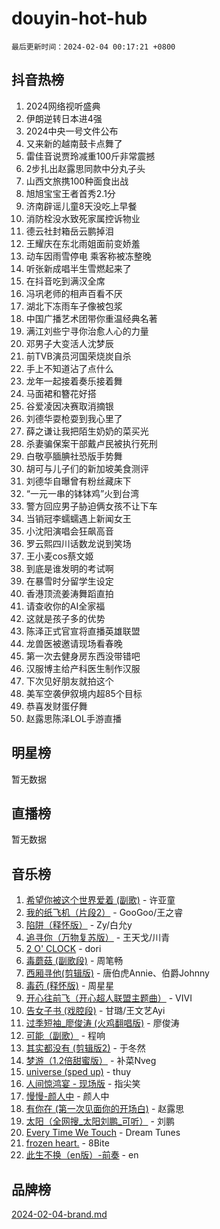 # douyin-hot-hub

`最后更新时间：2024-02-04 00:17:21 +0800`

## 抖音热榜

1. 2024网络视听盛典
1. 伊朗逆转日本进4强
1. 2024中央一号文件公布
1. 又来新的越南鼓卡点舞了
1. 雷佳音说贾玲减重100斤非常震撼
1. 2步扎出赵露思同款中分丸子头
1. 山西文旅携100种面食出战
1. 旭旭宝宝王者首秀2.1分
1. 济南辟谣儿童8天没吃上早餐
1. 消防栓没水致死家属控诉物业
1. 德云社封箱岳云鹏掉泪
1. 王耀庆在东北雨姐面前变娇羞
1. 动车因雨雪停电 乘客称被冻整晚
1. 听张新成唱半生雪燃起来了
1. 在抖音吃到满汉全席
1. 冯巩老师的相声百看不厌
1. 湖北下冻雨车子像被包浆
1. 中国广播艺术团带你重温经典名著
1. 满江刘些宁寻你治愈人心的力量
1. 邓男子大变活人沈梦辰
1. 前TVB演员河国荣烧炭自杀
1. 手上不知道沾了点什么
1. 龙年一起接着奏乐接着舞
1. 马面裙和簪花好搭
1. 谷爱凌因决赛取消摘银
1. 刘德华耍枪耍到我心里了
1. 薛之谦让我把陌生奶奶的菜买光
1. 杀妻骗保案干部戴卢民被执行死刑
1. 白敬亭腼腆社恐版手势舞
1. 胡可与儿子们的新加坡美食测评
1. 刘德华自曝曾有粉丝藏床下
1. “一元一串的钵钵鸡”火到台湾
1. 警方回应男子胁迫俩女孩不让下车
1. 当销冠李蠕蠕遇上新闻女王
1. 小沈阳演唱会狂飙高音
1. 罗云熙四川话数龙说到笑场
1. 王小麦cos蔡文姬
1. 到底是谁发明的考试啊
1. 在暴雪时分留学生设定
1. 香港顶流姜涛舞蹈直拍
1. 请查收你的AI全家福
1. 这就是孩子多的优势
1. 陈泽正式官宣将直播英雄联盟
1. 龙兽医被邀请现场看春晚
1. 第一次去健身房东西没带错吧
1. 汉服博主给产科医生制作汉服
1. 下次见好朋友就拍这个
1. 美军空袭伊叙境内超85个目标
1. 恭喜发财蛋仔舞
1. 赵露思陈泽LOL手游直播

## 明星榜

暂无数据

## 直播榜

暂无数据

## 音乐榜

1. [希望你被这个世界爱着 (副歌)](https://sf3-cdn-tos.douyinstatic.com/obj/tos-cn-ve-2774/oUHCmWQfZlE3QQBKBeD8rCFLpJzPgCpImhsxMt) - 许亚童
1. [我的纸飞机（片段2）](https://sf5-hl-cdn-tos.douyinstatic.com/obj/tos-cn-ve-2774/oM2ZrKcg2CD5AeRB2gkeXOFB1IxAGJdZPazYHf) - GooGoo/王之睿
1. [陷阱（释怀版）](https://sf6-cdn-tos.douyinstatic.com/obj/tos-cn-ve-2774/oE8C21LeZrzKLDFfQYgMzx4GAIHageG5IzayY7) - Zy/白允y
1. [追寻你（万物复苏版）](https://sf3-cdn-tos.douyinstatic.com/obj/tos-cn-ve-2774/oYeAZJsbjIDit9APmBg8u6uDUQnHmoCf3gbo74) - 王天戈/川青
1. [2 O' CLOCK](https://sf5-hl-cdn-tos.douyinstatic.com/obj/tos-cn-ve-2774/oIUBICeqlYQHTigCBOnCMlwBZJkgiBjt1oDfbg) - dori
1. [毒蘑菇 (副歌段)](https://sf5-hl-cdn-tos.douyinstatic.com/obj/tos-cn-ve-2774/ocDEUsfdLjxnlFXtfogBCiQCEqYB7QZgZ8VViM) - 周笔畅
1. [西厢寻他(剪辑版)](https://sf3-cdn-tos.douyinstatic.com/obj/tos-cn-ve-2774/oUsAVfAQKlRNxEv5qxvIB8o5qmIWUcXbzJKJhw) - 唐伯虎Annie、伯爵Johnny
1. [毒药 (释怀版)](https://sf3-cdn-tos.douyinstatic.com/obj/tos-cn-ve-2774/oYILMEAzspdZBIzy4frJNB8ZHPHWAhiwowd4Ad) - 周星星
1. [开心往前飞（开心超人联盟主题曲）](https://sf5-hl-cdn-tos.douyinstatic.com/obj/tos-cn-ve-2774/9d8fb7c82cf1421fb93a9fe925275e0a) - VIVI
1. [告女子书 (戏腔段)](https://sf5-hl-cdn-tos.douyinstatic.com/obj/tos-cn-ve-2774/osCCzFxWgstBDi92ZfBB4ht7gQENBmQMAl0eI6) - 甘璐/王文艺Ayi
1. [过季短袖_廖俊涛 (火鸡翻唱版)](https://sf6-cdn-tos.douyinstatic.com/obj/tos-cn-ve-2774/ogQVJl0tRBKxQgZji7YClFEBrVDeHpPTWfCZbQ) - 廖俊涛
1. [可能（副歌）](https://sf3-cdn-tos.douyinstatic.com/obj/tos-cn-ve-2774/cde1731888894259b333569393c2fb51) - 程响
1. [其实都没有 (剪辑版2)](https://sf5-hl-cdn-tos.douyinstatic.com/obj/tos-cn-ve-2774/oEBNQenHZtBhxYjGgUDQk0BCHTigQafgFlbQ7k) - 于冬然
1. [梦游（1.2倍甜蜜版）](https://sf5-hl-cdn-tos.douyinstatic.com/obj/tos-cn-ve-2774/o4gyAUm8hwufoEABmwVIiQtHsFuGzAEEWtNMzo) - 补菜Nveg
1. [universe (sped up)](https://sf3-cdn-tos.douyinstatic.com/obj/tos-cn-ve-2774/oIQnurQLDCsdYeegkM4CKuVb23MZBXtX6QB8bv) - thuy
1. [人间惊鸿宴 - 现场版](https://sf5-hl-cdn-tos.douyinstatic.com/obj/tos-cn-ve-2774/osF4mrPePAf2Yv8Wfr5fATCHZwL5h1QiGQAKwz) - 指尖笑
1. [慢慢-颜人中](https://sf5-hl-cdn-tos.douyinstatic.com/obj/tos-cn-ve-2774/ocjHNfBXdBxQNC8ZGAeoLMFTUgtBg8bkExunDC) - 颜人中
1. [有你在 (第一次见面你的开场白)](https://sf3-cdn-tos.douyinstatic.com/obj/tos-cn-ve-2774/oAthrQ3ClJBfI57uBoFEgNDYtNCZ0TSYQQfxQ0) - 赵露思
1. [太阳（全网搜_太阳刘鹏_可听）](https://sf5-hl-cdn-tos.douyinstatic.com/obj/tos-cn-ve-2774/ogWbyIQnlBFImVbeDocRdCIYtBHlbJXgfZMvgz) - 刘鹏
1. [Every Time We Touch](https://sf5-hl-cdn-tos.douyinstatic.com/obj/tos-cn-ve-2774/ogN6lUKQeBBfEVhIOMikG1CcJjugxk1tztZyhP) - Dream Tunes
1. [frozen heart.](https://sf3-cdn-tos.douyinstatic.com/obj/tos-cn-ve-2774/oIIWJfyjIACZA9zQMtnJ6hQQhFC4vhCupoRBsO) - 8Bite
1. [此生不换（en版）-前奏](https://sf3-cdn-tos.douyinstatic.com/obj/tos-cn-ve-2774/oMDvUGwhKrKYDEqXiMYEwxZqBWIJFA92CiLAO) - en

## 品牌榜

[2024-02-04-brand.md](2024-02-04-brand.md)
